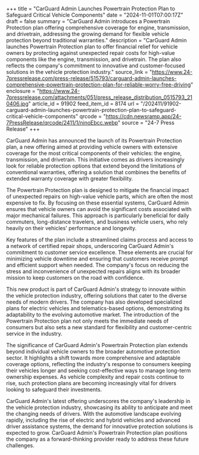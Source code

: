 +++
title = "CarGuard Admin Launches Powertrain Protection Plan to Safeguard Critical Vehicle Components"
date = "2024-11-01T07:00:17Z"
draft = false
summary = "CarGuard Admin introduces a Powertrain Protection plan offering comprehensive coverage for engine, transmission, and drivetrain, addressing the growing demand for flexible vehicle protection beyond traditional warranties."
description = "CarGuard Admin launches Powertrain Protection plan to offer financial relief for vehicle owners by protecting against unexpected repair costs for high-value components like the engine, transmission, and drivetrain. The plan also reflects the company's commitment to innovative and customer-focused solutions in the vehicle protection industry."
source_link = "https://www.24-7pressrelease.com/press-release/515793/carguard-admin-launches-comprehensive-powertrain-protection-plan-for-reliable-worry-free-driving"
enclosure = "https://www.24-7pressrelease.com/attachments/051/press_release_distribution_0515793_210406.jpg"
article_id = 91902
feed_item_id = 8174
url = "/202411/91902-carguard-admin-launches-powertrain-protection-plan-to-safeguard-critical-vehicle-components"
qrcode = "https://cdn.newsramp.app/24-7PressRelease/qrcode/2411/1/ninoEbcc.webp"
source = "24-7 Press Release"
+++

<p>CarGuard Admin has announced the launch of its Powertrain Protection plan, a new offering aimed at providing vehicle owners with extensive coverage for the most critical components of their vehicles: the engine, transmission, and drivetrain. This initiative comes as drivers increasingly look for reliable protection options that extend beyond the limitations of conventional warranties, offering a solution that combines the benefits of extended warranty coverage with greater flexibility.</p><p>The Powertrain Protection plan is designed to mitigate the financial impact of unexpected repairs on high-value vehicle parts, which are often the most expensive to fix. By focusing on these essential systems, CarGuard Admin ensures that vehicle owners can avoid the significant costs associated with major mechanical failures. This approach is particularly beneficial for daily commuters, long-distance travelers, and business vehicle users, who rely heavily on their vehicles' performance and longevity.</p><p>Key features of the plan include a streamlined claims process and access to a network of certified repair shops, underscoring CarGuard Admin's commitment to customer service excellence. These elements are crucial for minimizing vehicle downtime and ensuring that customers receive prompt and efficient support when needed. The company's focus on reducing the stress and inconvenience of unexpected repairs aligns with its broader mission to keep customers on the road with confidence.</p><p>This new product is part of CarGuard Admin's strategy to innovate within the vehicle protection industry, offering solutions that cater to the diverse needs of modern drivers. The company has also developed specialized plans for electric vehicles and telematics-based options, demonstrating its adaptability to the evolving automotive market. The introduction of the Powertrain Protection plan not only meets the immediate needs of consumers but also sets a new standard for flexibility and customer-centric service in the industry.</p><p>The significance of CarGuard Admin's Powertrain Protection plan extends beyond individual vehicle owners to the broader automotive protection sector. It highlights a shift towards more comprehensive and adaptable coverage options, reflecting the industry's response to consumers keeping their vehicles longer and seeking cost-effective ways to manage long-term ownership expenses. As vehicle complexity and repair costs continue to rise, such protection plans are becoming increasingly vital for drivers looking to safeguard their investments.</p><p>CarGuard Admin's latest offering underscores the company's leadership in the vehicle protection industry, showcasing its ability to anticipate and meet the changing needs of drivers. With the automotive landscape evolving rapidly, including the rise of electric and hybrid vehicles and advanced driver assistance systems, the demand for innovative protection solutions is expected to grow. CarGuard Admin's Powertrain Protection plan positions the company as a forward-thinking provider ready to address these future challenges.</p>